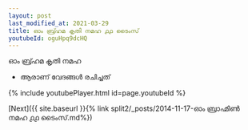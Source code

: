 ```yaml
---
layout: post
last_modified_at: 2021-03-29
title: ഓം ബ്ര്ഹമ കൃതി നമഹ ൧൧ ടൈംസ്
youtubeId: oguHpq9dcHQ
---
```

 
 
 ഓം ബ്ര്ഹമ കൃതി നമഹ 
 
 -  ആരാണ് വേദങ്ങൾ രചിച്ചത് 
 
  
 
  
 
 
 
 
 
 


{% include youtubePlayer.html id=page.youtubeId %}
 
[Next]({{ site.baseurl }}{% link  split2/_posts/2014-11-17-ഓം ബ്രാഹ്മിൺ നമഹ ൧൧ ടൈംസ്.md%})
 

